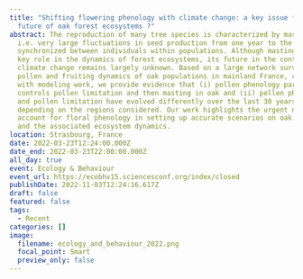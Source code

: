 ```yaml
---
title: "Shifting flowering phenology with climate change: a key issue for the
  future of oak forest ecosystems ?"
abstract: The reproduction of many tree species is characterized by masting,
  i.e. very large fluctuations in seed production from one year to the next,
  synchronized between individuals within populations. Although masting plays a
  key role in the dynamics of forest ecosystems, its future in the context of
  climate change remains largely unknown. Based on a large network survey of
  pollen and fruiting dynamics of oak populations in mainland France, combined
  with modeling work, we provide evidence that (i) pollen phenology partly
  controls pollen limitation and then masting in oak and (ii) pollen phenology
  and pollen limitation have evolved differently over the last 30 years
  depending on the regions considered. Our work highlights the urgent need to
  account for floral phenology in setting up accurate scenarios on oak masting
  and the associated ecosystem dynamics.
location: Strasbourg, France
date: 2022-03-23T12:24:00.000Z
date_end: 2022-03-23T22:00:00.000Z
all_day: true
event: Ecology & Behaviour
event_url: https://ecobhv15.sciencesconf.org/index/closed
publishDate: 2022-11-03T12:24:16.617Z
draft: false
featured: false
tags:
  - Recent
categories: []
image:
  filename: ecology_and_behaviour_2022.png
  focal_point: Smart
  preview_only: false
---
```

